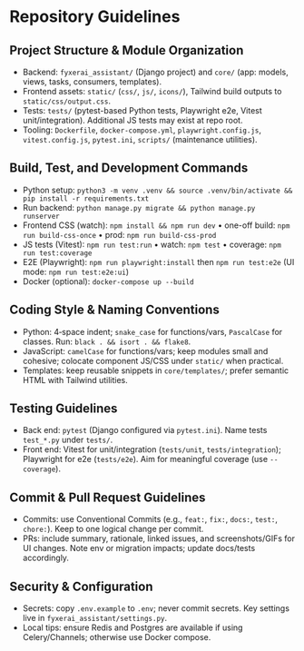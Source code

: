 # Repository Guidelines

## Project Structure & Module Organization
- Backend: `fyxerai_assistant/` (Django project) and `core/` (app: models, views, tasks, consumers, templates).
- Frontend assets: `static/` (`css/`, `js/`, `icons/`), Tailwind build outputs to `static/css/output.css`.
- Tests: `tests/` (pytest-based Python tests, Playwright e2e, Vitest unit/integration). Additional JS tests may exist at repo root.
- Tooling: `Dockerfile`, `docker-compose.yml`, `playwright.config.js`, `vitest.config.js`, `pytest.ini`, `scripts/` (maintenance utilities).

## Build, Test, and Development Commands
- Python setup: `python3 -m venv .venv && source .venv/bin/activate && pip install -r requirements.txt`
- Run backend: `python manage.py migrate && python manage.py runserver`
- Frontend CSS (watch): `npm install && npm run dev`  • one-off build: `npm run build-css-once`  • prod: `npm run build-css-prod`
- JS tests (Vitest): `npm run test:run`  • watch: `npm test`  • coverage: `npm run test:coverage`
- E2E (Playwright): `npm run playwright:install` then `npm run test:e2e` (UI mode: `npm run test:e2e:ui`)
- Docker (optional): `docker-compose up --build`

## Coding Style & Naming Conventions
- Python: 4‑space indent; `snake_case` for functions/vars, `PascalCase` for classes. Run: `black . && isort . && flake8`.
- JavaScript: `camelCase` for functions/vars; keep modules small and cohesive; colocate component JS/CSS under `static/` when practical.
- Templates: keep reusable snippets in `core/templates/`; prefer semantic HTML with Tailwind utilities.

## Testing Guidelines
- Back end: `pytest` (Django configured via `pytest.ini`). Name tests `test_*.py` under `tests/`.
- Front end: Vitest for unit/integration (`tests/unit`, `tests/integration`); Playwright for e2e (`tests/e2e`). Aim for meaningful coverage (use `--coverage`).

## Commit & Pull Request Guidelines
- Commits: use Conventional Commits (e.g., `feat:`, `fix:`, `docs:`, `test:`, `chore:`). Keep to one logical change per commit.
- PRs: include summary, rationale, linked issues, and screenshots/GIFs for UI changes. Note env or migration impacts; update docs/tests accordingly.

## Security & Configuration
- Secrets: copy `.env.example` to `.env`; never commit secrets. Key settings live in `fyxerai_assistant/settings.py`.
- Local tips: ensure Redis and Postgres are available if using Celery/Channels; otherwise use Docker compose.
